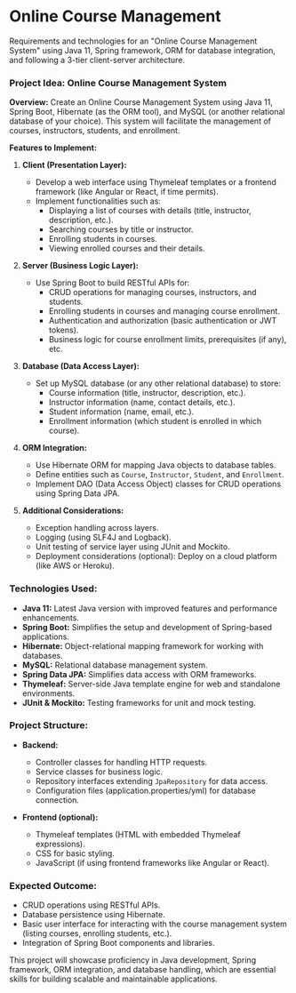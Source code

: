 # Online Course Management
Requirements and technologies for an "Online Course Management System" using Java 11, Spring framework, ORM for database integration, and following a 3-tier client-server architecture.

### Project Idea: Online Course Management System

**Overview:**
Create an Online Course Management System using Java 11, Spring Boot, Hibernate (as the ORM tool), and MySQL (or another relational database of your choice). This system will facilitate the management of courses, instructors, students, and enrollment.

**Features to Implement:**

1. **Client (Presentation Layer):**
   - Develop a web interface using Thymeleaf templates or a frontend framework (like Angular or React, if time permits).
   - Implement functionalities such as:
     - Displaying a list of courses with details (title, instructor, description, etc.).
     - Searching courses by title or instructor.
     - Enrolling students in courses.
     - Viewing enrolled courses and their details.

2. **Server (Business Logic Layer):**
   - Use Spring Boot to build RESTful APIs for:
     - CRUD operations for managing courses, instructors, and students.
     - Enrolling students in courses and managing course enrollment.
     - Authentication and authorization (basic authentication or JWT tokens).
     - Business logic for course enrollment limits, prerequisites (if any), etc.

3. **Database (Data Access Layer):**
   - Set up MySQL database (or any other relational database) to store:
     - Course information (title, instructor, description, etc.).
     - Instructor information (name, contact details, etc.).
     - Student information (name, email, etc.).
     - Enrollment information (which student is enrolled in which course).

4. **ORM Integration:**
   - Use Hibernate ORM for mapping Java objects to database tables.
   - Define entities such as `Course`, `Instructor`, `Student`, and `Enrollment`.
   - Implement DAO (Data Access Object) classes for CRUD operations using Spring Data JPA.

5. **Additional Considerations:**
   - Exception handling across layers.
   - Logging (using SLF4J and Logback).
   - Unit testing of service layer using JUnit and Mockito.
   - Deployment considerations (optional): Deploy on a cloud platform (like AWS or Heroku).

### Technologies Used:

- **Java 11:** Latest Java version with improved features and performance enhancements.
- **Spring Boot:** Simplifies the setup and development of Spring-based applications.
- **Hibernate:** Object-relational mapping framework for working with databases.
- **MySQL:** Relational database management system.
- **Spring Data JPA:** Simplifies data access with ORM frameworks.
- **Thymeleaf:** Server-side Java template engine for web and standalone environments.
- **JUnit & Mockito:** Testing frameworks for unit and mock testing.

### Project Structure:

- **Backend:**
  - Controller classes for handling HTTP requests.
  - Service classes for business logic.
  - Repository interfaces extending `JpaRepository` for data access.
  - Configuration files (application.properties/yml) for database connection.

- **Frontend (optional):**
  - Thymeleaf templates (HTML with embedded Thymeleaf expressions).
  - CSS for basic styling.
  - JavaScript (if using frontend frameworks like Angular or React).

### Expected Outcome:

- CRUD operations using RESTful APIs.
- Database persistence using Hibernate.
- Basic user interface for interacting with the course management system (listing courses, enrolling students, etc.).
- Integration of Spring Boot components and libraries.

This project will showcase proficiency in Java development, Spring framework, ORM integration, and database handling, which are essential skills for building scalable and maintainable applications. 
